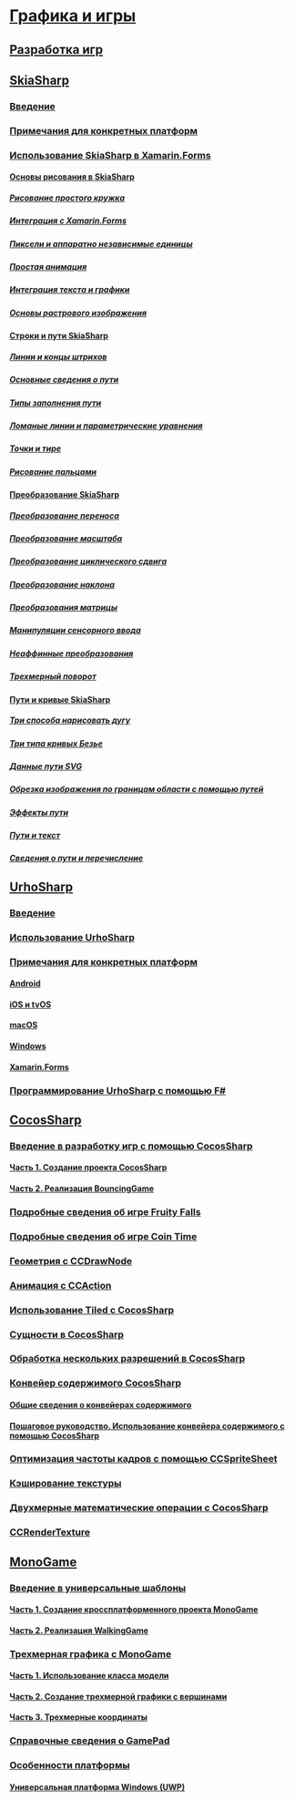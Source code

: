 # [Графика и игры](index.yml)
## [Разработка игр](game-development/index.md)
## [SkiaSharp](skiasharp/index.md)
### [Введение](skiasharp/introduction.md)
### [Примечания для конкретных платформ](skiasharp/platform.md)



### [Использование SkiaSharp в Xamarin.Forms](~/xamarin-forms/user-interface/graphics/skiasharp/index.md)
#### [Основы рисования в SkiaSharp](~/xamarin-forms/user-interface/graphics/skiasharp/basics/index.md)
##### [Рисование простого кружка](~/xamarin-forms/user-interface/graphics/skiasharp/basics/circle.md)
##### [Интеграция с Xamarin.Forms](~/xamarin-forms/user-interface/graphics/skiasharp/basics/integration.md)
##### [Пиксели и аппаратно независимые единицы](~/xamarin-forms/user-interface/graphics/skiasharp/basics/pixels.md)
##### [Простая анимация](~/xamarin-forms/user-interface/graphics/skiasharp/basics/animation.md)
##### [Интеграция текста и графики](~/xamarin-forms/user-interface/graphics/skiasharp/basics/text.md)
##### [Основы растрового изображения](~/xamarin-forms/user-interface/graphics/skiasharp/basics/bitmaps.md)
#### [Строки и пути SkiaSharp](~/xamarin-forms/user-interface/graphics/skiasharp/paths/index.md)
##### [Линии и концы штрихов](~/xamarin-forms/user-interface/graphics/skiasharp/paths/lines.md)
##### [Основные сведения о пути](~/xamarin-forms/user-interface/graphics/skiasharp/paths/paths.md)
##### [Типы заполнения пути](~/xamarin-forms/user-interface/graphics/skiasharp/paths/fill-types.md)
##### [Ломаные линии и параметрические уравнения](~/xamarin-forms/user-interface/graphics/skiasharp/paths/polylines.md)
##### [Точки и тире](~/xamarin-forms/user-interface/graphics/skiasharp/paths/dots.md)
##### [Рисование пальцами](~/xamarin-forms/user-interface/graphics/skiasharp/paths/finger-paint.md)
#### [Преобразование SkiaSharp](~/xamarin-forms/user-interface/graphics/skiasharp/transforms/index.md)
##### [Преобразование переноса](~/xamarin-forms/user-interface/graphics/skiasharp/transforms/translate.md)
##### [Преобразование масштаба](~/xamarin-forms/user-interface/graphics/skiasharp/transforms/scale.md)
##### [Преобразование циклического сдвига](~/xamarin-forms/user-interface/graphics/skiasharp/transforms/rotate.md)
##### [Преобразование наклона](~/xamarin-forms/user-interface/graphics/skiasharp/transforms/skew.md)
##### [Преобразования матрицы](~/xamarin-forms/user-interface/graphics/skiasharp/transforms/matrix.md)
##### [Манипуляции сенсорного ввода](~/xamarin-forms/user-interface/graphics/skiasharp/transforms/touch.md)
##### [Неаффинные преобразования](~/xamarin-forms/user-interface/graphics/skiasharp/transforms/non-affine.md)
##### [Трехмерный поворот](~/xamarin-forms/user-interface/graphics/skiasharp/transforms/3d-rotation.md)
#### [Пути и кривые SkiaSharp](~/xamarin-forms/user-interface/graphics/skiasharp/curves/index.md)
##### [Три способа нарисовать дугу](~/xamarin-forms/user-interface/graphics/skiasharp/curves/arcs.md)
##### [Три типа кривых Безье](~/xamarin-forms/user-interface/graphics/skiasharp/curves/beziers.md)
##### [Данные пути SVG](~/xamarin-forms/user-interface/graphics/skiasharp/curves/path-data.md)
##### [Обрезка изображения по границам области с помощью путей](~/xamarin-forms/user-interface/graphics/skiasharp/curves/clipping.md)
##### [Эффекты пути](~/xamarin-forms/user-interface/graphics/skiasharp/curves/effects.md)
##### [Пути и текст](~/xamarin-forms/user-interface/graphics/skiasharp/curves/text-paths.md)
##### [Сведения о пути и перечисление](~/xamarin-forms/user-interface/graphics/skiasharp/curves/information.md)


## [UrhoSharp](urhosharp/index.md)
### [Введение](urhosharp/introduction.md)
### [Использование UrhoSharp](urhosharp/using.md)
### [Примечания для конкретных платформ](urhosharp/platform/index.md)
#### [Android](urhosharp/platform/android.md)
#### [iOS и tvOS](urhosharp/platform/ios.md)
#### [macOS](urhosharp/platform/mac.md)
#### [Windows](urhosharp/platform/windows.md)
#### [Xamarin.Forms](urhosharp/platform/xamarin-forms.md)
### [Программирование UrhoSharp с помощью F#](urhosharp/fsharp.md)
## [CocosSharp](cocossharp/index.md)
### [Введение в разработку игр с помощью CocosSharp](cocossharp/first-game/index.md)
#### [Часть 1. Создание проекта CocosSharp](cocossharp/first-game/part1.md)
#### [Часть 2. Реализация BouncingGame](cocossharp/first-game/part2.md)
### [Подробные сведения об игре Fruity Falls](cocossharp/fruity-falls.md)
### [Подробные сведения об игре Coin Time](cocossharp/cointime.md)
### [Геометрия с CCDrawNode](cocossharp/ccdrawnode.md)
### [Анимация с CCAction](cocossharp/ccaction.md)
### [Использование Tiled с CocosSharp](cocossharp/tiled.md)
### [Сущности в CocosSharp](cocossharp/entities.md)
### [Обработка нескольких разрешений в CocosSharp](cocossharp/resolutions.md)
### [Конвейер содержимого CocosSharp](cocossharp/content-pipeline/index.md)
#### [Общие сведения о конвейерах содержимого](cocossharp/content-pipeline/introduction.md)
#### [Пошаговое руководство. Использование конвейера содержимого с помощью CocosSharp](cocossharp/content-pipeline/walkthrough.md)
### [Оптимизация частоты кадров с помощью CCSpriteSheet](cocossharp/ccspritesheet.md)
### [Кэширование текстуры](cocossharp/texture-cache.md)
### [Двухмерные математические операции с CocosSharp](cocossharp/math.md)
### [CCRenderTexture](cocossharp/ccrendertexture.md)
## [MonoGame](monogame/index.md)
### [Введение в универсальные шаблоны](monogame/introduction/index.md)
#### [Часть 1. Создание кроссплатформенного проекта MonoGame](monogame/introduction/part1.md)
#### [Часть 2. Реализация WalkingGame](monogame/introduction/part2.md)
### [Трехмерная графика с MonoGame](monogame/3d/index.md)
#### [Часть 1. Использование класса модели](monogame/3d/part1.md)
#### [Часть 2. Создание трехмерной графики с вершинами](monogame/3d/part2.md)
#### [Часть 3. Трехмерные координаты](monogame/3d/part3.md)
### [Справочные сведения о GamePad](monogame/input.md)
### [Особенности платформы](monogame/platforms/index.md)
#### [Универсальная платформа Windows (UWP)](monogame/platforms/uwp.md)
